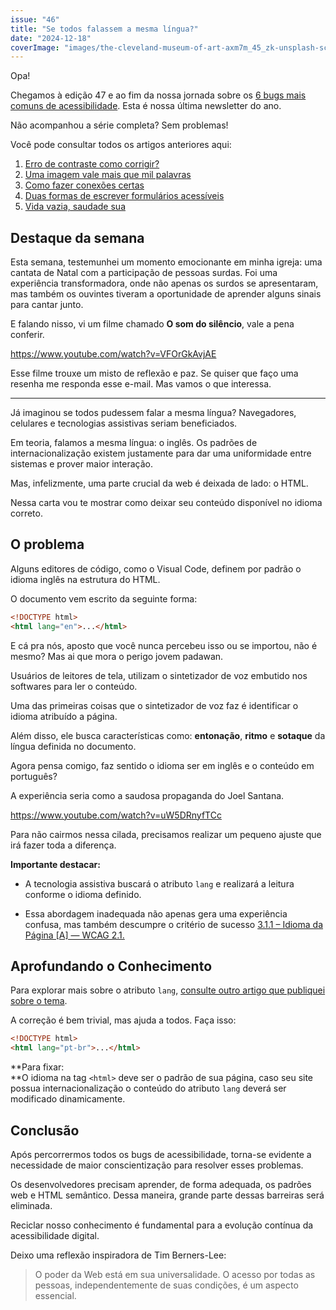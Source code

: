 ```yaml
---
issue: "46"
title: "Se todos falassem a mesma língua?"
date: "2024-12-18"
coverImage: "images/the-cleveland-museum-of-art-axm7m_45_zk-unsplash-scaled.jpg"
---
```


Opa!

Chegamos à edição 47 e ao fim da nossa jornada sobre os [6 bugs mais comuns de acessibilidade](https://brunopulis.com/6-maiores-erros-de-acessibilidade-digital/). Esta é nossa última newsletter do ano.

Não acompanhou a série completa? Sem problemas!

Você pode consultar todos os artigos anteriores aqui:

1. [Erro de contraste como corrigir?](https://brunopulis.com/letters/erro-de-contraste-como-corrigir/)
2. [Uma imagem vale mais que mil palavras](https://brunopulis.com/letters/como-texto-alternativo-pode-ajudar/)
3. [Como fazer conexões certas](https://brunopulis.com/letters/conexoes-certas/)
4. [Duas formas de escrever formulários acessíveis](https://brunopulis.com/letters/2-formas-de-escrever-formularios-acessiveis/)
5. [Vida vazia, saudade sua](https://brunopulis.com/letters/vida-vazia-saudade-sua/)

## Destaque da semana

Esta semana, testemunhei um momento emocionante em minha igreja: uma cantata de Natal com a participação de pessoas surdas. Foi uma experiência transformadora, onde não apenas os surdos se apresentaram, mas também os ouvintes tiveram a oportunidade de aprender alguns sinais para cantar junto.

E falando nisso, vi um filme chamado **O som do silêncio**, vale a pena conferir.

https://www.youtube.com/watch?v=VFOrGkAvjAE

Esse filme trouxe um misto de reflexão e paz. Se quiser que faço uma resenha me responda esse e-mail. Mas vamos o que interessa.

* * *

Já imaginou se todos pudessem falar a mesma língua? Navegadores, celulares e tecnologias assistivas seriam beneficiados.

Em teoria, falamos a mesma língua: o inglês. Os padrões de internacionalização existem justamente para dar uma uniformidade entre sistemas e prover maior interação.

Mas, infelizmente, uma parte crucial da web é deixada de lado: o HTML.

Nessa carta vou te mostrar como deixar seu conteúdo disponível no idioma correto.

## O problema

Alguns editores de código, como o Visual Code, definem por padrão o idioma inglês na estrutura do HTML.

O documento vem escrito da seguinte forma:

```html
<!DOCTYPE html>
<html lang="en">...</html>
```

E cá pra nós, aposto que você nunca percebeu isso ou se importou, não é mesmo? Mas ai que mora o perigo jovem padawan.

Usuários de leitores de tela, utilizam o sintetizador de voz embutido nos softwares para ler o conteúdo.

Uma das primeiras coisas que o sintetizador de voz faz é identificar o idioma atribuído a página.

Além disso, ele busca características como: **entonação**, **ritmo** e **sotaque** da língua definida no documento.

Agora pensa comigo, faz sentido o idioma ser em inglês e o conteúdo em português?

A experiência seria como a saudosa propaganda do Joel Santana.

https://www.youtube.com/watch?v=uW5DRnyfTCc

Para não cairmos nessa cilada, precisamos realizar um pequeno ajuste que irá fazer toda a diferença.

**Importante destacar:**

- A tecnologia assistiva buscará o atributo `lang` e realizará a leitura conforme o idioma definido.

- Essa abordagem inadequada não apenas gera uma experiência confusa, mas também descumpre o critério de sucesso [3.1.1 – Idioma da Página \[A\] — WCAG 2.1.](https://www.w3.org/WAI/WCAG21/Understanding/language-of-page.html)

## **Aprofundando o Conhecimento**

Para explorar mais sobre o atributo `lang`, [consulte outro artigo que publiquei sobre o tema](https://brunopulis.com/usando-o-atributo-lang-corretamente/).

A correção é bem trivial, mas ajuda a todos. Faça isso:

```html
<!DOCTYPE html>
<html lang="pt-br">...</html>
```

**Para fixar:  
**O idioma na tag `<html>` deve ser o padrão de sua página, caso seu site possua internacionalização o conteúdo do atributo `lang` deverá ser modificado dinamicamente.

## **Conclusão**

Após percorrermos todos os bugs de acessibilidade, torna-se evidente a necessidade de maior conscientização para resolver esses problemas.

Os desenvolvedores precisam aprender, de forma adequada, os padrões web e HTML semântico. Dessa maneira, grande parte dessas barreiras será eliminada.

Reciclar nosso conhecimento é fundamental para a evolução contínua da acessibilidade digital.

Deixo uma reflexão inspiradora de Tim Berners-Lee:

> O poder da Web está em sua universalidade. O acesso por todas as pessoas, independentemente de suas condições, é um aspecto essencial.
